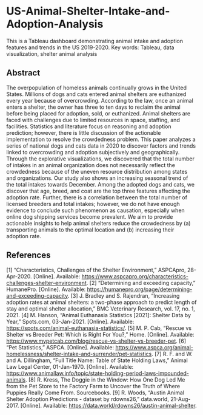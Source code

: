 # US-Animal-Shelter-Intake-and-Adoption-Analysis
This is a Tableau dashboard demonstrating animal intake and adoption features and trends in the US 2019-2020.
Key words:  Tableau, data visualization, shelter animal analysis
## Abstract
The overpopulation of homeless animals continually grows in the United States. Millions of dogs and cats entered animal shelters are euthanized every year because of overcrowding. According to the law, once an animal enters a shelter, the owner has three to ten days to reclaim the animal before being placed for adoption, sold, or euthanized. Animal shelters are faced with challenges due to limited resources in space, staffing, and facilities. Statistics and literature focus on reasoning and adoption prediction; however, there is little discussion of the actionable implementation to resolve the crowdedness problem. This paper analyzes a series of national dogs and cats data in 2020 to discover factors and trends linked to overcrowding and adoption subjectively and geographically. Through the explorative visualizations, we discovered that the total number of intakes in an animal organization does not necessarily reflect the crowdedness because of the uneven resource distribution among states and organizations. Our study also shows an increasing seasonal trend of the total intakes towards December. Among the adopted dogs and cats, we discover that age, breed, and coat are the top three features affecting the adoption rate. Further, there is a correlation between the total number of licensed breeders and total intakes; however, we do not have enough evidence to conclude such phenomenon as causation, especially when online dog shipping services become prevalent. We aim to provide actionable insights to help animal shelters reduce the crowdedness by (a) transporting animals to the optimal location and (b) increasing their adoption rate.
## References
[1]	“Characteristics, Challenges of the Shelter Environment,” ASPCApro, 28-Apr-2020. [Online]. Available: https://www.aspcapro.org/characteristics-challenges-shelter-environment. 
[2]	“Determining and exceeding capacity,” HumanePro. [Online]. Available: https://humanepro.org/page/determining-and-exceeding-capacity. 
[3]	J. Bradley and S. Rajendran, “Increasing adoption rates at animal shelters: a two-phase approach to predict length of stay and optimal shelter allocation,” BMC Veterinary Research, vol. 17, no. 1, 2021.
[4]	M. Hanson, “Animal Euthanasia Statistics [2021]: Shelter Data by Year,” Spots.com, 03-Jan-2021. [Online]. Available: https://spots.com/animal-euthanasia-statistics/.
[5]	M. P. Cab, “Rescue vs Shelter vs Breeder Pet: Which is Right For You?,” Home. [Online]. Available: https://www.mypetcab.com/blog/rescue-vs-shelter-vs-breeder-pet. 
[6]	“Pet Statistics,” ASPCA. [Online]. Available: https://www.aspca.org/animal-homelessness/shelter-intake-and-surrender/pet-statistics. 
[7]	R. F. and W. and A. Dillingham, “Full Title Name:  Table of State Holding Laws,” Animal Law Legal Center, 01-Jan-1970. [Online]. Available: https://www.animallaw.info/topic/state-holding-period-laws-impounded-animals. 
[8]	R. Kress, The Doggie in the Window: How One Dog Led Me from the Pet Store to the Factory Farm to Uncover the Truth of Where Puppies Really Come From. Sourcebooks.
[9]	R. Woods, “Austin Animal Shelter Adoption Predictions - dataset by rdowns26,” data.world, 21-Aug-2017. [Online]. Available: https://data.world/rdowns26/austin-animal-shelter.
